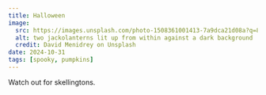 ```yaml
---
title: Halloween
image:
  src: https://images.unsplash.com/photo-1508361001413-7a9dca21d08a?q=80&w=800&h=500&auto=format&fit=crop&ixlib=rb-4.0.3&ixid=M3wxMjA3fDB8MHxwaG90by1wYWdlfHx8fGVufDB8fHx8fA%3D%3D
  alt: two jackolanterns lit up from within against a dark background
  credit: David Menidrey on Unsplash
date: 2024-10-31
tags: [spooky, pumpkins]
---
```


Watch out for skellingtons.